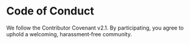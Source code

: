 # Code of Conduct

We follow the Contributor Covenant v2.1. By participating, you agree to uphold a welcoming, harassment‑free community.
